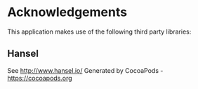 # Acknowledgements
This application makes use of the following third party libraries:

## Hansel

See http://www.hansel.io/
Generated by CocoaPods - https://cocoapods.org
